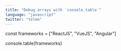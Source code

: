 ```yaml
---
title: "Debug arrays with `console.table`"
language: "javascript"
twitter: "telmo"
---
```


const frameworks = ["ReactJS", "VueJS", "Angular"]

console.table(frameworks)
